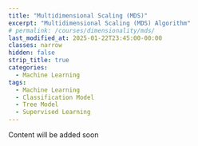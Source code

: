 ```yaml
---
title: "Multidimensional Scaling (MDS)"
excerpt: "Multidimensional Scaling (MDS) Algorithm"
# permalink: /courses/dimensionality/mds/
last_modified_at: 2025-01-22T23:45:00-00:00
classes: narrow
hidden: false
strip_title: true
categories:
  - Machine Learning
tags: 
  - Machine Learning
  - Classification Model
  - Tree Model
  - Supervised Learning
---
```

Content will be added soon